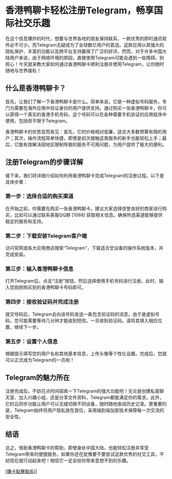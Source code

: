 # 香港鸭聊卡轻松注册Telegram，畅享国际社交乐趣

在这个信息爆炸的时代，想要与世界各地的朋友保持联系，一款优秀的即时通讯软件必不可少。而Telegram无疑成为了全球数亿用户的首选。这款应用以其强大的隐私保护、丰富的功能以及跨平台支持赢得了广泛的好评。然而，对于许多中国大陆用户来说，由于网络环境的原因，直接使用Telegram可能会遇到一些障碍。别担心！今天就来教大家如何通过香港鸭聊卡顺利注册并使用Telegram，让你随时随地与世界接轨！

## 什么是香港鸭聊卡？

首先，让我们了解一下香港鸭聊卡是什么。简单来说，它是一种虚拟号码服务，专门为需要在海外应用中验证身份的用户提供支持。通过购买一张香港鸭聊卡，你可以获得一个真实的香港手机号码，这个号码可以在各种需要手机验证的应用程序中使用，包括但不限于Telegram。

香港鸭聊卡的优势显而易见：首先，它的价格相对低廉，适合大多数预算有限的用户；其次，操作流程简单快捷，即使是初次接触这类服务的新手也能轻松上手；最后，它能有效解决因地区限制导致的服务不可用问题，为用户提供了极大的便利。

## 注册Telegram的步骤详解

接下来，我们将详细介绍如何利用香港鸭聊卡完成Telegram的注册过程。以下是具体步骤：

### 第一步：选择合适的购买渠道
在开始之前，你需要先购买一张香港鸭聊卡。建议大家选择信誉良好的商家进行购买，比如可以通过联系客服QQ群 [1088] 获取相关信息。确保所选渠道能够提供稳定的服务和支持。

### 第二步：下载安装Telegram客户端
访问官网或各大应用商店搜索“Telegram”，下载适合您设备的操作系统版本，并完成安装。

### 第三步：输入香港鸭聊卡信息
打开Telegram后，点击“注册”按钮，然后选择使用手机号码进行注册。此时，输入您刚刚购买到的香港鸭聊卡号码即可。

### 第四步：接收验证码并完成注册
提交号码后，Telegram会向该号码发送一条包含验证码的消息。由于是虚拟号码，您可能需要等待几分钟才能收到短信。一旦收到验证码，请将其填入相应位置，继续下一步。

### 第五步：设置个人信息
根据提示填写您的用户名和其他基本信息，上传头像等个性化设置。完成后，您就可以正式成为Telegram的一员啦！

## Telegram的魅力所在

注册完成后，不妨花点时间探索一下Telegram的强大功能吧！无论是创建私密聊天室、加入兴趣小组，还是分享文件资料，Telegram都能满足你的需求。此外，它的云同步功能让用户可以无缝切换不同设备，随时随地查阅历史记录。更重要的是，Telegram始终将用户隐私放在首位，采用端到端加密技术保障每一次交流的安全性。

## 结语

总之，借助香港鸭聊卡的帮助，即使身处中国大陆，也能轻松注册并享受Telegram带来的便捷服务。如果你还在犹豫要不要尝试这款优秀的社交工具，不妨现在就行动起来吧！相信它一定会给你带来意想不到的乐趣。

[[購卡點擊聯系](https://t.me/s/esim1088)]]